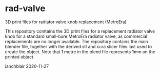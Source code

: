 # rad-valve
3D print files for radiator valve knob replacement (MetroEra)

This repository comtains the 3D print files for a replacement radiator valve knob for a standard small-bore MetroEra radiator valve, as commercial replacements are no longer available.
The repository contains the main blender file, together with the derived stl and cura slicer files last used to create the object.
Note that 1 metre in the blend file represents 1mm on the printed object.

ianchblair 2020-11-27
